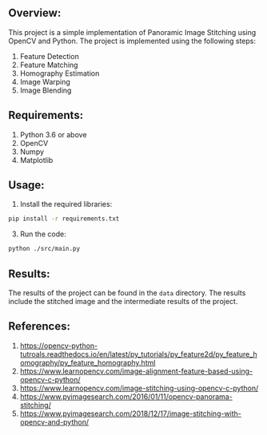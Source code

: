 ## Overview:
This project is a simple implementation of Panoramic Image Stitching using OpenCV and Python. The project is implemented using the following steps:
1. Feature Detection
2. Feature Matching
3. Homography Estimation
4. Image Warping
5. Image Blending


## Requirements:
1. Python 3.6 or above
2. OpenCV
3. Numpy
4. Matplotlib

## Usage:


1. Install the required libraries:
```bash
pip install -r requirements.txt
```

3. Run the code:
```bash
python ./src/main.py
```

## Results:
The results of the project can be found in the `data` directory. The results include the stitched image and the intermediate results of the project.

## References:
1. https://opencv-python-tutroals.readthedocs.io/en/latest/py_tutorials/py_feature2d/py_feature_homography/py_feature_homography.html
2. https://www.learnopencv.com/image-alignment-feature-based-using-opencv-c-python/
3. https://www.learnopencv.com/image-stitching-using-opencv-c-python/
4. https://www.pyimagesearch.com/2016/01/11/opencv-panorama-stitching/
5. https://www.pyimagesearch.com/2018/12/17/image-stitching-with-opencv-and-python/